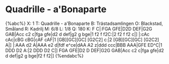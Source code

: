 # Quadrille - a'Bonaparte

{%abc%}
X: 1
T: Quadrille - a'Bonaparte
B: Trästadsamlingen
O: Blackstad, Småland
R: Kadrilj
M: 6/8
L: 1/8
Q: 180
K: F
C|:FGA GFE|D2D DEF|G2G GAB|Acc c2 c|fga gfe|d2 d def|g2 g bge|1 f2 f f2C:|2 f2 f f2 c|]
|:cAc cAc|cBG cBG|cAF cAF|1 [GB][GC][GC] [G2C2] c:|2 [GB][GC][GC] [G2C2] A|]
|:AAA d2 A|AAA e2 d|fdf e^ce|dAA A2 z|ddd ccc|BBB AAA|GFE ED^C|1 DDD D2 A:|2 DDD D2 C|]
FGA GFE|D2 D DEF|G2G GAB|Acc c2 c|fga gfe|d2 d def|g2 g bge|f2 f f2|]
{%endabc%}
